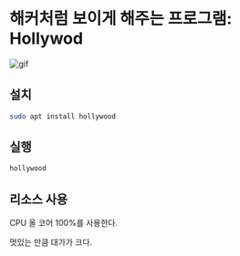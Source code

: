 # 해커처럼 보이게 해주는 프로그램: Hollywod

![gif](https://media.giphy.com/media/wmROp19pebs9W/giphy.gif)

## 설치

```sh
sudo apt install hollywood
```

## 실행

```sh
hollywood
```

## 리소스 사용

CPU 올 코어 100%를 사용한다.

멋있는 만큼 대가가 크다.

